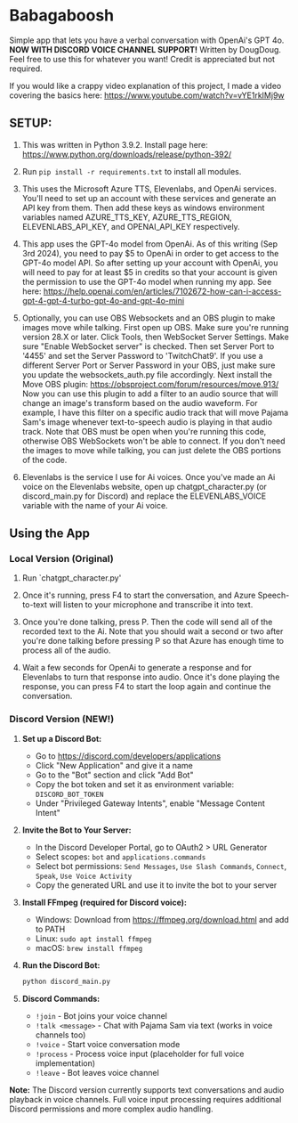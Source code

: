 # Babagaboosh
Simple app that lets you have a verbal conversation with OpenAi's GPT 4o. **NOW WITH DISCORD VOICE CHANNEL SUPPORT!**
Written by DougDoug. Feel free to use this for whatever you want! Credit is appreciated but not required.

If you would like a crappy video explanation of this project, I made a video covering the basics here: https://www.youtube.com/watch?v=vYE1rkIMj9w

## SETUP:
1) This was written in Python 3.9.2. Install page here: https://www.python.org/downloads/release/python-392/

2) Run `pip install -r requirements.txt` to install all modules.

3) This uses the Microsoft Azure TTS, Elevenlabs, and OpenAi services. You'll need to set up an account with these services and generate an API key from them. Then add these keys as windows environment variables named AZURE_TTS_KEY, AZURE_TTS_REGION, ELEVENLABS_API_KEY, and OPENAI_API_KEY respectively.

4) This app uses the GPT-4o model from OpenAi. As of this writing (Sep 3rd 2024), you need to pay $5 to OpenAi in order to get access to the GPT-4o model API. So after setting up your account with OpenAi, you will need to pay for at least $5 in credits so that your account is given the permission to use the GPT-4o model when running my app. See here: https://help.openai.com/en/articles/7102672-how-can-i-access-gpt-4-gpt-4-turbo-gpt-4o-and-gpt-4o-mini

5) Optionally, you can use OBS Websockets and an OBS plugin to make images move while talking. First open up OBS. Make sure you're running version 28.X or later. Click Tools, then WebSocket Server Settings. Make sure "Enable WebSocket server" is checked. Then set Server Port to '4455' and set the Server Password to 'TwitchChat9'. If you use a different Server Port or Server Password in your OBS, just make sure you update the websockets_auth.py file accordingly. Next install the Move OBS plugin: https://obsproject.com/forum/resources/move.913/ Now you can use this plugin to add a filter to an audio source that will change an image's transform based on the audio waveform. For example, I have this filter on a specific audio track that will move Pajama Sam's image whenever text-to-speech audio is playing in that audio track. Note that OBS must be open when you're running this code, otherwise OBS WebSockets won't be able to connect. If you don't need the images to move while talking, you can just delete the OBS portions of the code.

6) Elevenlabs is the service I use for Ai voices. Once you've made an Ai voice on the Elevenlabs website, open up chatgpt_character.py (or discord_main.py for Discord) and replace the ELEVENLABS_VOICE variable with the name of your Ai voice.

## Using the App

### Local Version (Original)

1) Run `chatgpt_character.py'

2) Once it's running, press F4 to start the conversation, and Azure Speech-to-text will listen to your microphone and transcribe it into text.

3) Once you're done talking, press P. Then the code will send all of the recorded text to the Ai. Note that you should wait a second or two after you're done talking before pressing P so that Azure has enough time to process all of the audio.

4) Wait a few seconds for OpenAi to generate a response and for Elevenlabs to turn that response into audio. Once it's done playing the response, you can press F4 to start the loop again and continue the conversation.

### Discord Version (NEW!)

1) **Set up a Discord Bot:**
   - Go to https://discord.com/developers/applications
   - Click "New Application" and give it a name
   - Go to the "Bot" section and click "Add Bot"
   - Copy the bot token and set it as environment variable: `DISCORD_BOT_TOKEN`
   - Under "Privileged Gateway Intents", enable "Message Content Intent"

2) **Invite the Bot to Your Server:**
   - In the Discord Developer Portal, go to OAuth2 > URL Generator
   - Select scopes: `bot` and `applications.commands`
   - Select bot permissions: `Send Messages`, `Use Slash Commands`, `Connect`, `Speak`, `Use Voice Activity`
   - Copy the generated URL and use it to invite the bot to your server

3) **Install FFmpeg (required for Discord voice):**
   - Windows: Download from https://ffmpeg.org/download.html and add to PATH
   - Linux: `sudo apt install ffmpeg`
   - macOS: `brew install ffmpeg`

4) **Run the Discord Bot:**
   ```bash
   python discord_main.py
   ```

5) **Discord Commands:**
   - `!join` - Bot joins your voice channel
   - `!talk <message>` - Chat with Pajama Sam via text (works in voice channels too)
   - `!voice` - Start voice conversation mode
   - `!process` - Process voice input (placeholder for full voice implementation)
   - `!leave` - Bot leaves voice channel

**Note:** The Discord version currently supports text conversations and audio playback in voice channels. Full voice input processing requires additional Discord permissions and more complex audio handling.
